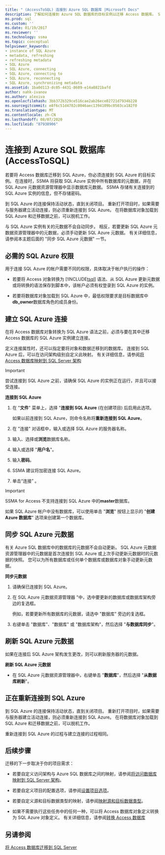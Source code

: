 ```yaml
---
title: " (AccessToSQL) 连接到 Azure SQL 数据库 |Microsoft Docs"
description: 了解如何连接到 Azure SQL 数据库的目标实例以迁移 Access 数据库。 SSMA 获取有关 Azure SQL 数据库中的数据库的元数据。
ms.prod: sql
ms.custom: ''
ms.date: 01/19/2017
ms.reviewer: ''
ms.technology: ssma
ms.topic: conceptual
helpviewer_keywords:
- instance of SQL Azure
- metadata, refreshing
- refreshing metadata
- SQL Azure
- SQL Azure, connecting
- SQL Azure, connecting to
- SQL Azure, reconnecting
- SQL Azure, synchronizing metadata
ms.assetid: 1ba0d113-dc05-4431-8689-e14a8821bafd
author: nahk-ivanov
ms.author: alexiva
ms.openlocfilehash: 3bb372b329ce516cae2ab26ece02721d7934b228
ms.sourcegitcommit: e8f6c51d4702c0046aec1394109bc0503ca182f0
ms.translationtype: MT
ms.contentlocale: zh-CN
ms.lasthandoff: 08/07/2020
ms.locfileid: "87938906"
---
```

# <a name="connecting-to-azure-sql-database-accesstosql"></a>连接到 Azure SQL 数据库 (AccessToSQL) 
若要将 Access 数据库迁移到 SQL Azure，你必须连接到 SQL Azure 的目标实例。 在连接时，SSMA 将获取 SQL Azure 实例中所有数据库的元数据，并在 SQL Azure 元数据资源管理器中显示数据库元数据。 SSMA 存储有关连接到的 SQL Azure 实例的信息，但不存储密码。  
  
到 SQL Azure 的连接保持活动状态，直到关闭项目。 重新打开项目时，如果需要与服务器建立活动连接，则必须重新连接到 SQL Azure。 在将数据库对象加载到 SQL Azure 和迁移数据之前，可以脱机工作。  
  
与 SQL Azure 实例有关的元数据不会自动同步。 相反，若要更新 SQL Azure 元数据资源管理器中的元数据，必须手动更新 SQL Azure 元数据。 有关详细信息，请参阅本主题后面的 "同步 SQL Azure 元数据" 一节。  
  
## <a name="required-sql-azure-permissions"></a>必需的 SQL Azure 权限  
用于连接 SQL Azure 的帐户需要不同的权限，具体取决于帐户执行的操作：  
  
-   若要将 Access 对象转换为 [!INCLUDE[tsql](../../includes/tsql-md.md)] 语法、从 SQL Azure 更新元数据或将转换的语法保存到脚本中，该帐户必须有权登录到 SQL Azure 的实例。  
  
-   若要将数据库对象加载到 SQL Azure 中，最低权限要求是目标数据库中**db_owner**数据库角色的成员身份。  
  
## <a name="establishing-a-sql-azure-connection"></a>建立 SQL Azure 连接  
在将 Access 数据库对象转换为 SQL Azure 语法之前，必须与要在其中迁移 Access 数据库的 SQL Azure 实例建立连接。  
  
定义连接属性时，还可以指定要将对象和数据迁移到的数据库。 连接到 SQL Azure 后，可以在访问架构级别自定义此映射。 有关详细信息，请参阅[将 Access 数据库映射到 SQL Server 架构](mapping-source-and-target-databases-accesstosql.md)  
  
> [!IMPORTANT]  
> 尝试连接到 SQL Azure 之前，请确保 SQL Azure 的实例正在运行，并且可以接受连接。  
  
**连接到 SQL Azure**  
  
1.  在 "**文件**" 菜单上，选择 "**连接到 SQL Azure** (在创建项目) 后启用此选项。  
  
    如果以前连接到 SQL Azure，则命令名称将**重新连接到 SQL Azure**。  
  
2.  在 "连接" 对话框中，输入或选择 SQL Azure 的服务器名称。  
  
3.  输入、选择或**浏览**数据库名称。  
  
4.  输入或选择 "**用户名**"。  
  
5.  输入**密码**。  
  
6.  SSMA 建议将加密连接 SQL Azure。  
  
7.  单击“连接” 。  
  
> [!IMPORTANT]  
> SSMA for Access 不支持连接到 SQL Azure 中的**master**数据库。  
  
如果 SQL Azure 帐户中没有数据库，可以使用单击 "**浏览**" 按钮上显示的 "**创建 Azure 数据库**" 选项来创建第一个数据库。  
  
## <a name="synchronizing-sql-azure-metadata"></a>同步 SQL Azure 元数据  
有关 Azure SQL 数据库中的数据库的元数据不会自动更新。 SQL Azure 元数据资源管理器中的元数据是首次连接到 SQL Azure 或上次手动更新元数据时的元数据的快照。 您可以为所有数据库或任何单个数据库或数据库对象手动更新元数据。  
  
**同步元数据**  
  
1.  请确保已连接到 SQL Azure。  
  
2.  在 SQL Azure 元数据资源管理器 "中，选中要更新的数据库或数据库架构旁边的复选框。  
  
    例如，若要更新所有数据库的元数据，请选中 "数据库" 旁边的复选框。  
  
3.  右键单击 "数据库"、"数据库" 或 "数据库架构"，然后选择 "**与数据库同步**"。  
  
## <a name="refreshing-sql-azure-metadata"></a>刷新 SQL Azure 元数据  
如果在连接后 SQL Azure 架构发生更改，则可以刷新服务器的元数据。  
  
**刷新 SQL Azure 元数据**  
  
-   在 SQL Azure 元数据资源管理器中，右键单击 "**数据库**"，然后选择 "**从数据库刷新**"。  
  
## <a name="reconnecting-to-sql-azure"></a>正在重新连接到 SQL Azure  
到 SQL Azure 的连接保持活动状态，直到关闭项目。 重新打开项目时，如果需要与服务器建立活动连接，则必须重新连接到 SQL Azure。 在将数据库对象加载到 SQL Azure 和迁移数据之前，可以脱机工作。  
  
重新连接到 SQL Azure 的过程与建立连接的过程相同。  
  
## <a name="next-steps"></a>后续步骤  
迁移的下一步取决于你的项目需求：  
  
-   若要自定义访问架构与 Azure SQL 数据库之间的映射，请参阅[将访问数据库映射到 SQL Server 架构](mapping-source-and-target-databases-accesstosql.md)。  
  
-   若要自定义项目的配置选项，请参阅[设置项目选项](setting-conversion-and-migration-options-accesstosql.md)。  
  
-   若要自定义源和目标数据类型的映射，请参阅[映射源和目标数据类型](mapping-source-and-target-data-types-accesstosql.md)。  
  
-   如果不需要执行这些任务中的任何一种，可以将 Access 数据库对象定义转换为 SQL Azure 对象定义。 有关详细信息，请参阅[转换 Access 数据库](converting-access-database-objects-accesstosql.md)  
  
## <a name="see-also"></a>另请参阅  
[将 Access 数据库迁移到 SQL Server](migrating-access-databases-to-sql-server-azure-sql-db-accesstosql.md)  
  
